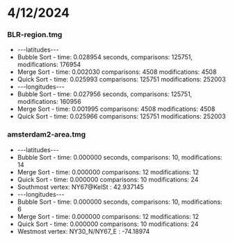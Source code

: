 # 4/12/2024
### BLR-region.tmg
* ---latitudes---
* Bubble Sort - time: 0.028954 seconds, comparisons: 125751, modifications: 176954
* Merge Sort - time: 0.002030 comparisons: 4508 modifications: 4508
* Quick Sort - time: 0.025993 comparisons: 125751 modifications: 252003
* ---longitudes---
* Bubble Sort - time: 0.027956 seconds, comparisons: 125751, modifications: 160956
* Merge Sort - time: 0.001995 comparisons: 4508 modifications: 4508
* Quick Sort - time: 0.025966 comparisons: 125751 modifications: 252003

### amsterdam2-area.tmg
* ---latitudes---
* Bubble Sort - time: 0.000000 seconds, comparisons: 10, modifications: 14
* Merge Sort - time: 0.000000 comparisons: 12 modifications: 12
* Quick Sort - time: 0.000000 comparisons: 10 modifications: 24
* Southmost vertex: NY67@KelSt : 42.937145
* ---longitudes---
* Bubble Sort - time: 0.000000 seconds, comparisons: 10, modifications: 6
* Merge Sort - time: 0.000000 comparisons: 12 modifications: 12
* Quick Sort - time: 0.000000 comparisons: 10 modifications: 24
* Westmost vertex: NY30_N/NY67_E : -74.18974

